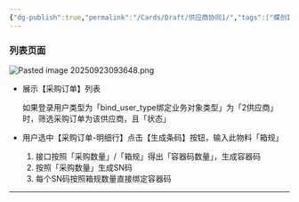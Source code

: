 ```yaml
---
{"dg-publish":true,"permalink":"/Cards/Draft/供应商协同1/","tags":["蝶创I-MES/MES/江淮毅昌"]}
---
```




### 列表页面

![Pasted image 20250923093648.png](/img/user/Extras/Attachments/Pasted%20image%2020250923093648.png)
- 展示【采购订单】列表

	如果登录用户类型为「bind_user_type绑定业务对象类型」为「2供应商」时，筛选采购订单为该供应商，且「状态」

- 用户选中【采购订单-明细行】点击【生成条码】按钮，输入此物料「箱规」

	1. 接口按照「采购数量」/「箱规」得出「容器码数量」，生成容器码
	2. 按照「采购数量」生成SN码
	3. 每个SN码按照箱规数量直接绑定容器码





---

